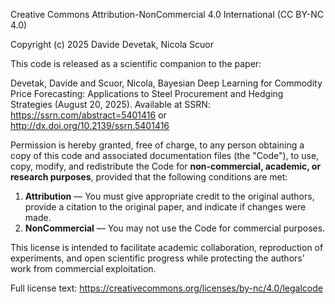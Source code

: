 Creative Commons Attribution-NonCommercial 4.0 International (CC BY-NC 4.0)

Copyright (c) 2025 Davide Devetak, Nicola Scuor

This code is released as a scientific companion to the paper:

Devetak, Davide and Scuor, Nicola, Bayesian Deep Learning for Commodity Price Forecasting: Applications to Steel Procurement and Hedging Strategies (August 20, 2025). Available at SSRN: https://ssrn.com/abstract=5401416 or http://dx.doi.org/10.2139/ssrn.5401416

Permission is hereby granted, free of charge, to any person obtaining a copy
of this code and associated documentation files (the "Code"), to use, copy, 
modify, and redistribute the Code for **non-commercial, academic, or research purposes**, 
provided that the following conditions are met:

1. **Attribution** — You must give appropriate credit to the original authors, provide a citation to the original paper, and indicate if changes were made.
2. **NonCommercial** — You may not use the Code for commercial purposes.

This license is intended to facilitate academic collaboration, reproduction of experiments,
and open scientific progress while protecting the authors' work from commercial exploitation.

Full license text: https://creativecommons.org/licenses/by-nc/4.0/legalcode
